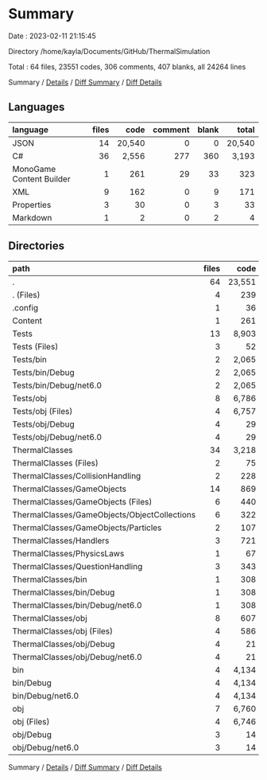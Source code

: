 # Summary

Date : 2023-02-11 21:15:45

Directory /home/kayla/Documents/GitHub/ThermalSimulation

Total : 64 files,  23551 codes, 306 comments, 407 blanks, all 24264 lines

Summary / [Details](details.md) / [Diff Summary](diff.md) / [Diff Details](diff-details.md)

## Languages
| language | files | code | comment | blank | total |
| :--- | ---: | ---: | ---: | ---: | ---: |
| JSON | 14 | 20,540 | 0 | 0 | 20,540 |
| C# | 36 | 2,556 | 277 | 360 | 3,193 |
| MonoGame Content Builder | 1 | 261 | 29 | 33 | 323 |
| XML | 9 | 162 | 0 | 9 | 171 |
| Properties | 3 | 30 | 0 | 3 | 33 |
| Markdown | 1 | 2 | 0 | 2 | 4 |

## Directories
| path | files | code | comment | blank | total |
| :--- | ---: | ---: | ---: | ---: | ---: |
| . | 64 | 23,551 | 306 | 407 | 24,264 |
| . (Files) | 4 | 239 | 14 | 33 | 286 |
| .config | 1 | 36 | 0 | 0 | 36 |
| Content | 1 | 261 | 29 | 33 | 323 |
| Tests | 13 | 8,903 | 11 | 18 | 8,932 |
| Tests (Files) | 3 | 52 | 0 | 10 | 62 |
| Tests/bin | 2 | 2,065 | 0 | 0 | 2,065 |
| Tests/bin/Debug | 2 | 2,065 | 0 | 0 | 2,065 |
| Tests/bin/Debug/net6.0 | 2 | 2,065 | 0 | 0 | 2,065 |
| Tests/obj | 8 | 6,786 | 11 | 8 | 6,805 |
| Tests/obj (Files) | 4 | 6,757 | 0 | 0 | 6,757 |
| Tests/obj/Debug | 4 | 29 | 11 | 8 | 48 |
| Tests/obj/Debug/net6.0 | 4 | 29 | 11 | 8 | 48 |
| ThermalClasses | 34 | 3,218 | 242 | 316 | 3,776 |
| ThermalClasses (Files) | 2 | 75 | 6 | 10 | 91 |
| ThermalClasses/CollisionHandling | 2 | 228 | 51 | 26 | 305 |
| ThermalClasses/GameObjects | 14 | 869 | 18 | 121 | 1,008 |
| ThermalClasses/GameObjects (Files) | 6 | 440 | 6 | 66 | 512 |
| ThermalClasses/GameObjects/ObjectCollections | 6 | 322 | 2 | 38 | 362 |
| ThermalClasses/GameObjects/Particles | 2 | 107 | 10 | 17 | 134 |
| ThermalClasses/Handlers | 3 | 721 | 48 | 83 | 852 |
| ThermalClasses/PhysicsLaws | 1 | 67 | 78 | 16 | 161 |
| ThermalClasses/QuestionHandling | 3 | 343 | 30 | 52 | 425 |
| ThermalClasses/bin | 1 | 308 | 0 | 0 | 308 |
| ThermalClasses/bin/Debug | 1 | 308 | 0 | 0 | 308 |
| ThermalClasses/bin/Debug/net6.0 | 1 | 308 | 0 | 0 | 308 |
| ThermalClasses/obj | 8 | 607 | 11 | 8 | 626 |
| ThermalClasses/obj (Files) | 4 | 586 | 0 | 0 | 586 |
| ThermalClasses/obj/Debug | 4 | 21 | 11 | 8 | 40 |
| ThermalClasses/obj/Debug/net6.0 | 4 | 21 | 11 | 8 | 40 |
| bin | 4 | 4,134 | 0 | 0 | 4,134 |
| bin/Debug | 4 | 4,134 | 0 | 0 | 4,134 |
| bin/Debug/net6.0 | 4 | 4,134 | 0 | 0 | 4,134 |
| obj | 7 | 6,760 | 10 | 7 | 6,777 |
| obj (Files) | 4 | 6,746 | 0 | 0 | 6,746 |
| obj/Debug | 3 | 14 | 10 | 7 | 31 |
| obj/Debug/net6.0 | 3 | 14 | 10 | 7 | 31 |

Summary / [Details](details.md) / [Diff Summary](diff.md) / [Diff Details](diff-details.md)